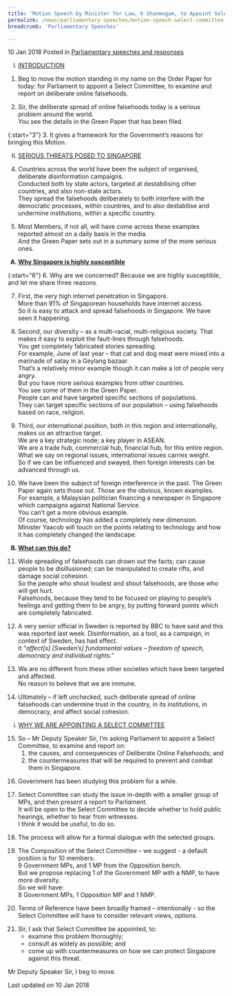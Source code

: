 ```yaml
---
title: 'Motion Speech by Minister for Law, K Shanmugam, to Appoint Select Committee on Deliberate Online Falsehoods'
permalink: /news/parliamentary-speeches/motion-speech-select-committee-deliberate-falsehoods
breadcrumb: 'Parliamentary Speeches'

---
```



10 Jan 2018 Posted in [Parliamentary speeches and responses](/news/parliamentary-speeches)
 
<ol style="list-style-type: upper-roman">
<li><u>INTRODUCTION</u></li>
</ol>

1. Beg to move the motion standing in my name on the Order Paper for today: for Parliament to appoint a Select Committee, to examine and report on deliberate online falsehoods.

 
<ol start="2">
<li>  Sir, the deliberate spread of online falsehoods today is a serious problem around the world.</li>
<li style="list-style-type: none">You see the details in the Green Paper that has been filed.</li>
</ol>

 
{:start="3"}
3. It gives a framework for the Government’s reasons for bringing this Motion.

<ol start="2" style="list-style-type: upper-roman">
<li><u>SERIOUS THREATS POSED TO SINGAPORE</u></li>
</ol>



<ol start="4">
<li>Countries across the world have been the subject of organised, deliberate disinformation campaigns.</li>
<li style="list-style-type: none"> Conducted both by state actors, targeted at destabilising other countries, and also non-state actors.</li>
<li style="list-style-type: none"> They spread the falsehoods deliberately to both interfere with the democratic processes, within countries, and to also destabilise and undermine institutions, within a specific country.</li>
</ol>




<ol start="5">
<li> Most Members, if not all, will have come across these examples reported almost on a daily basis in the media.</li>
<li style="list-style-type: none">And the Green Paper sets out in a summary some of the more serious ones.</li>
</ol>


<ol style="list-style-type: upper-alpha; font-weight:bold;">
<li><u>  Why Singapore is highly susceptible</u></li>
</ol>

{:start="6"}
6. Why are we concerned? Because we are highly susceptible, and let me share three reasons.

<ol start="7">
<li>  First, the very high internet penetration in Singapore.</li>
<li style="list-style-type: none">More than 91% of Singaporean households have internet access.</li>
<li style="list-style-type: none">So it is easy to attack and spread falsehoods in Singapore.  We have seen it happening.</li>
</ol>

<ol start="8">
<li>Second, our diversity – as a multi-racial, multi-religious society. That makes it easy to exploit the fault-lines through falsehoods.</li>
<li style="list-style-type: none">You get completely fabricated stories spreading.</li>
<li style="list-style-type: none">For example, June of last year – that cat and dog meat were mixed into a marinade of satay in a Geylang bazaar.</li>
<li style="list-style-type: none">That’s a relatively minor example though it can make a lot of people very angry.</li>
<li style="list-style-type: none">  But you have more serious examples from other countries.</li>
<li style="list-style-type: none">You see some of them in the Green Paper.</li>
<li style="list-style-type: none">People can and have targeted specific sections of populations.</li>
<li style="list-style-type: none"> They can target specific sections of our population – using falsehoods based on race, religion.</li>
</ol>

<ol start="9">
<li>  Third, our international position, both in this region and internationally, makes us an attractive target.</li>
<li style="list-style-type: none">We are a key strategic node; a key player in ASEAN.</li>
<li style="list-style-type: none">We are a trade hub, commercial hub, financial hub, for this entire region.</li>
<li style="list-style-type: none">  What we say on regional issues, international issues carries weight.</li>
<li style="list-style-type: none"> So if we can be influenced and swayed, then foreign interests can be advanced through us.</li>
</ol>

<ol start="10">
<li>We have been the subject of foreign interference in the past. The Green Paper again sets those out. Those are the obvious, known examples.</li> 
<li style="list-style-type: none"> For example, a Malaysian politician financing a newspaper in Singapore which campaigns against National Service.</li>
<li style="list-style-type: none">You can’t get a more obvious example.</li>
<li style="list-style-type: none"> Of course, technology has added a completely new dimension.  </li>
<li style="list-style-type: none"> Minister Yaacob will touch on the points relating to technology and how it has completely changed the landscape.</li> 
</ol>

<ol start="2" style="list-style-type: upper-alpha; font-weight:bold">
 <li><u>What can this do?</u></li>
</ol>

<ol start="11">
<li>Wide spreading of falsehoods can drown out the facts; can cause people to be disillusioned; can be manipulated to create rifts, and damage social cohesion.</li>
<li style="list-style-type: none">So the people who shout loudest and shout falsehoods, are those who will get hurt.</li>
<li style="list-style-type: none"> Falsehoods, because they tend to be focused on playing to people’s feelings and getting them to be angry, by putting forward points which are completely fabricated.</li>
</ol>



<ol start="12">
<li>A very senior official in Sweden is reported by BBC to have said and this was reported last week. Disinformation, as a tool, as a campaign, in context of Sweden, has had effect.</li>
<li style="list-style-type: none">    It “<i>affect[s] [Sweden’s] fundamental values – freedom of speech, democracy and individual rights</i>.”</li>
</ol>

<ol start="13">
<li> We are no different from these other societies which have been targeted and affected.</li>
<li style="list-style-type: none"> No reason to believe that we are immune.</li>
</ol>


<ol start="14">
<li>Ultimately – if left unchecked, such deliberate spread of online falsehoods can undermine trust in the country, in its institutions, in democracy, and affect social cohesion. </li> 
</ol>

<ol style="list-style-type: lower-roman">
<li><u>  WHY WE ARE APPOINTING A SELECT COMMITTEE</u></li>
</ol>

<ol start="15">
<li>So – Mr Deputy Speaker Sir, I’m asking Parliament to appoint a Select Committee,
to examine and report on:
<ol>
<li>  the causes, and consequences of Deliberate Online Falsehoods; and</li>
<li>the countermeasures that will be required to prevent and combat them in Singapore.</li>
</ol>
</li>
</ol>

<ol start="16">
<li>Government has been studying this problem for a while. </li>
</ol>

<ol start="17">
<li> Select Committee can study the issue in-depth with a smaller group of MPs, and then present a report to Parliament.</li>
<li style="list-style-type: none">  It will be open to the Select Committee to decide whether to hold public hearings, whether to hear from witnesses.</li> 
<li style="list-style-type: none">  I think it would be useful, to do so.</li>
</ol>

<ol start="18">
<li>The process will allow for a formal dialogue with the selected groups. </li>
</ol>

<ol start="19">
<li>The Composition of the Select Committee – we suggest - a default position is for 10 members: </li>
<li style="list-style-type: none"> 9 Government MPs, and 1 MP from the Opposition bench.</li> 
<li style="list-style-type: none">  But we propose replacing 1 of the Government MP with a NMP, to have more diversity.</li>
<li style="list-style-type: none">  So we will have:
<br>
8 Government MPs, 1 Opposition MP and 1 NMP.</li>
</ol>


<ol start="20">
<li>Terms of Reference have been broadly framed – intentionally - so the Select Committee will have to consider relevant views, options.</li> 
</ol>

<ol start="21">
<li>Sir, I ask that Select Committee be appointed, to:

<ul>
<li>examine this problem thoroughly;</li>
<li>consult as widely as possible; and</li>
<li> come up with countermeasures on how we can protect Singapore against this threat.</li>
</ul>
</li>
</ol>

Mr Deputy Speaker Sir, I beg to move.

<p class="right-side-updated">Last updated on 10 Jan 2018</p>
